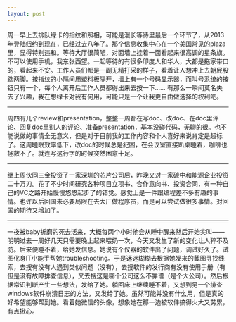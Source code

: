 ```yaml
---
layout: post
---
```


周一早上去排队绿卡的指纹和照相，可能是漫长等待里最后一个环节了，从2013年登陆纽约到现在，已经过去八年了。那个信息收集中心在一个美国常见的plaza里，显得特别违和。等待大厅很简陋，对面墙上挂着一面看起来很高调的星条旗。不可以使用手机，我东张西望。一起等待的有很多印度人和华人，大都是拖家带口的，看起来不安。工作人员们都是一副无精打采的样子，看着让人想冲上去朝屁股踹两脚。按指纹的小隔间用塑料板隔开，墙上有一个号码显示器，而叫号系统的按钮只有一个，每个人离开后工作人员都得出来去按一下…… 有那么一瞬间莫名失去了兴趣，我在想绿卡对我有何用，可能只是一个让我更自由做选择的权利吧。

---

周四有几个review和presentation，整整一周都在写doc、改doc、在doc里评论、回复doc里别人的评论、准备presentation，基本没碰代码，无聊的很。也不能说做的事情全无意义，但是对于目前我的工作内容和个人喜好来说肯定是超标了。这周睡眠效率低下，改doc的时候总是犯困，在会议室直接趴桌睡着，咖啡也拯救不了。就连写这行字的时候突然困意十足。

---

继上周伙同三金投资了一家深圳的芯片公司后，昨晚又对一家碳中和能源企业投资二十万刀。花了不少时间研究各种项目立项书、合作意向书、投资合同，有一种自己的VC之路开始慢慢悠悠起步了的错觉。感觉上是一件跟编程差不多有趣的事情。也许以后回国未必要局限在去大厂做程序员，而是可以尝试做很多事情。对回国的期待又增加了。

---

一夜被baby折磨的死去活来，大概每两个小时他会从睡中醒来然后开始尖叫——明明过去一周好几天只需要晚上起来喂奶一次，今天又发生了新的变化让人猝不及防。后来便睡不着，给她发信息。她说有个仪器的软件出了问题，调试好久了。试图化身IT小能手帮她troubleshooting。于是迷迷糊糊去根据她发来的截图寻找线索，去搜有没有人遇到类似问题（没有），去搜软件的发行商有没有使用手册（有但是没有故障排查信息），又去搜这是哪个公司这么不靠谱（是个大公司）。然后根据常识判断产生一些想法，发给了她。躺回床上继续睡不着，又想到另一个排查windows软件崩溃日志的方法，又发给了她。虽然可能并没有什么用，但是真的好希望能够帮到她。看着她微信的头像，想象她在那一边被软件搞得火大又劳累，有点揪心。